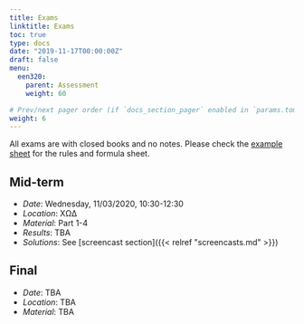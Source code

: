 ```yaml
---
title: Exams
linktitle: Exams
toc: true
type: docs
date: "2019-11-17T00:00:00Z"
draft: false
menu:
  een320:
    parent: Assessment
    weight: 60

# Prev/next pager order (if `docs_section_pager` enabled in `params.toml`)
weight: 6
---
```


All exams are with closed books and no notes. Please check the [example sheet](https://alucutac-my.sharepoint.com/:b:/g/personal/petros_aristidou_cut_ac_cy/ERJnJpeEzXBJuWb5KwT-dh0BMB3ugGYBbV7Kr7TaAqF4oQ?e=nVnv7L) for the rules and formula sheet.

## Mid-term

- *Date*: Wednesday, 11/03/2020, 10:30-12:30
- *Location*: ΧΩΔ
- *Material*: Part 1-4
- *Results*: TBA
- *Solutions*: See [screencast section]({{< relref "screencasts.md" >}})

## Final

- *Date*: TBA
- *Location*: TBA
- *Material*: TBA
